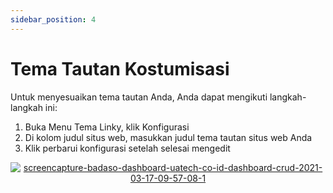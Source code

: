 ```yaml
---
sidebar_position: 4
---
```


# Tema Tautan Kostumisasi

Untuk menyesuaikan tema tautan Anda, Anda dapat mengikuti langkah-langkah ini:

1. Buka Menu Tema Linky, klik Konfigurasi
2. Di kolom judul situs web, masukkan judul tema tautan situs web Anda
3. Klik perbarui konfigurasi setelah selesai mengedit

<p align="center">
  <a href="https://badaso-docs.uatech.co.id/">
    <img src="http://localhost:3000/img/configuration-linky.png" alt="screencapture-badaso-dashboard-uatech-co-id-dashboard-crud-2021-03-17-09-57-08-1" />
  </a>
</p>



